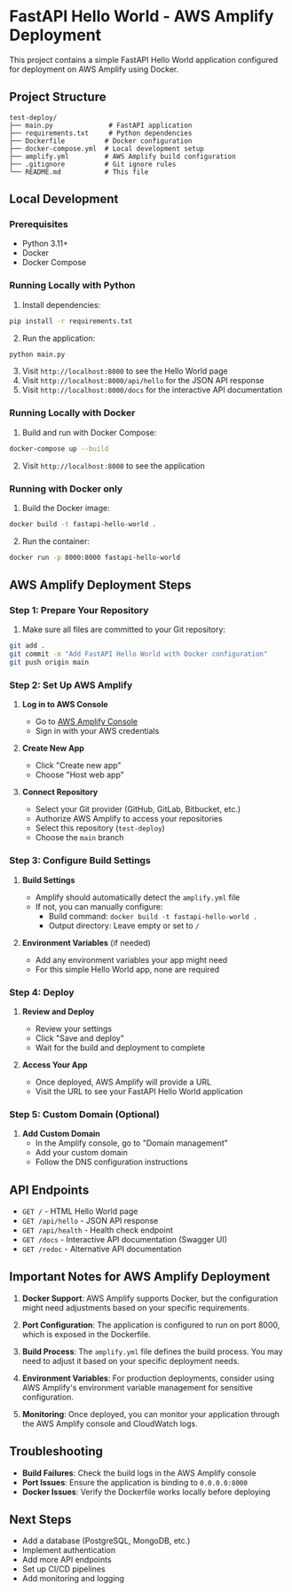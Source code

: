 # FastAPI Hello World - AWS Amplify Deployment

This project contains a simple FastAPI Hello World application configured for deployment on AWS Amplify using Docker.

## Project Structure

```
test-deploy/
├── main.py              # FastAPI application
├── requirements.txt     # Python dependencies
├── Dockerfile          # Docker configuration
├── docker-compose.yml  # Local development setup
├── amplify.yml         # AWS Amplify build configuration
├── .gitignore          # Git ignore rules
└── README.md           # This file
```

## Local Development

### Prerequisites
- Python 3.11+
- Docker
- Docker Compose

### Running Locally with Python

1. Install dependencies:
```bash
pip install -r requirements.txt
```

2. Run the application:
```bash
python main.py
```

3. Visit `http://localhost:8000` to see the Hello World page
4. Visit `http://localhost:8000/api/hello` for the JSON API response
5. Visit `http://localhost:8000/docs` for the interactive API documentation

### Running Locally with Docker

1. Build and run with Docker Compose:
```bash
docker-compose up --build
```

2. Visit `http://localhost:8000` to see the application

### Running with Docker only

1. Build the Docker image:
```bash
docker build -t fastapi-hello-world .
```

2. Run the container:
```bash
docker run -p 8000:8000 fastapi-hello-world
```

## AWS Amplify Deployment Steps

### Step 1: Prepare Your Repository

1. Make sure all files are committed to your Git repository:
```bash
git add .
git commit -m "Add FastAPI Hello World with Docker configuration"
git push origin main
```

### Step 2: Set Up AWS Amplify

1. **Log in to AWS Console**
   - Go to [AWS Amplify Console](https://console.aws.amazon.com/amplify/)
   - Sign in with your AWS credentials

2. **Create New App**
   - Click "Create new app"
   - Choose "Host web app"

3. **Connect Repository**
   - Select your Git provider (GitHub, GitLab, Bitbucket, etc.)
   - Authorize AWS Amplify to access your repositories
   - Select this repository (`test-deploy`)
   - Choose the `main` branch

### Step 3: Configure Build Settings

1. **Build Settings**
   - Amplify should automatically detect the `amplify.yml` file
   - If not, you can manually configure:
     - Build command: `docker build -t fastapi-hello-world .`
     - Output directory: Leave empty or set to `/`

2. **Environment Variables** (if needed)
   - Add any environment variables your app might need
   - For this simple Hello World app, none are required

### Step 4: Deploy

1. **Review and Deploy**
   - Review your settings
   - Click "Save and deploy"
   - Wait for the build and deployment to complete

2. **Access Your App**
   - Once deployed, AWS Amplify will provide a URL
   - Visit the URL to see your FastAPI Hello World application

### Step 5: Custom Domain (Optional)

1. **Add Custom Domain**
   - In the Amplify console, go to "Domain management"
   - Add your custom domain
   - Follow the DNS configuration instructions

## API Endpoints

- `GET /` - HTML Hello World page
- `GET /api/hello` - JSON API response
- `GET /api/health` - Health check endpoint
- `GET /docs` - Interactive API documentation (Swagger UI)
- `GET /redoc` - Alternative API documentation

## Important Notes for AWS Amplify Deployment

1. **Docker Support**: AWS Amplify supports Docker, but the configuration might need adjustments based on your specific requirements.

2. **Port Configuration**: The application is configured to run on port 8000, which is exposed in the Dockerfile.

3. **Build Process**: The `amplify.yml` file defines the build process. You may need to adjust it based on your specific deployment needs.

4. **Environment Variables**: For production deployments, consider using AWS Amplify's environment variable management for sensitive configuration.

5. **Monitoring**: Once deployed, you can monitor your application through the AWS Amplify console and CloudWatch logs.

## Troubleshooting

- **Build Failures**: Check the build logs in the AWS Amplify console
- **Port Issues**: Ensure the application is binding to `0.0.0.0:8000`
- **Docker Issues**: Verify the Dockerfile works locally before deploying

## Next Steps

- Add a database (PostgreSQL, MongoDB, etc.)
- Implement authentication
- Add more API endpoints
- Set up CI/CD pipelines
- Add monitoring and logging